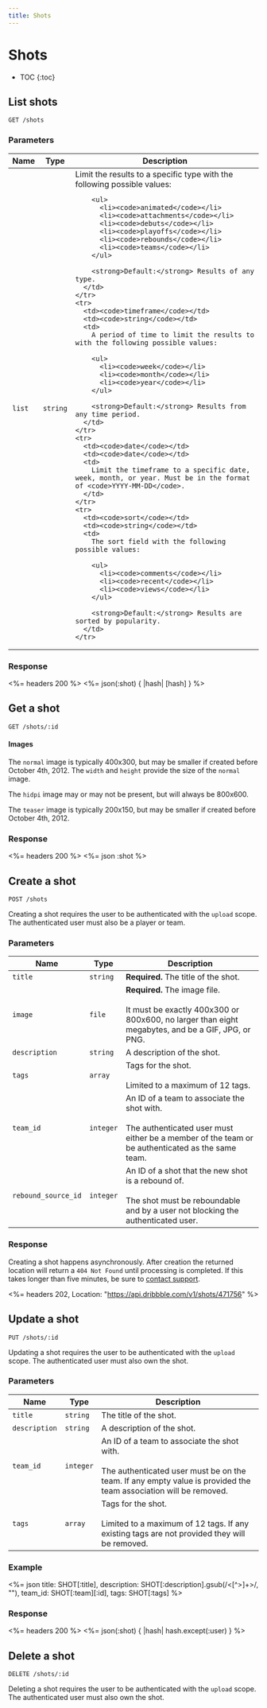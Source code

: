 ```yaml
---
title: Shots
---
```


# Shots

* TOC
{:toc}

## List shots

    GET /shots

### Parameters

<table>
  <thead>
    <tr>
      <th>Name</th>
      <th>Type</th>
      <th>Description</th>
    </tr>
  </thead>
  <tbody>
    <tr>
      <td><code>list</code></td>
      <td><code>string</code></td>
      <td>
        Limit the results to a specific type with the following possible values:

        <ul>
          <li><code>animated</code></li>
          <li><code>attachments</code></li>
          <li><code>debuts</code></li>
          <li><code>playoffs</code></li>
          <li><code>rebounds</code></li>
          <li><code>teams</code></li>
        </ul>

        <strong>Default:</strong> Results of any type.
      </td>
    </tr>
    <tr>
      <td><code>timeframe</code></td>
      <td><code>string</code></td>
      <td>
        A period of time to limit the results to with the following possible values:

        <ul>
          <li><code>week</code></li>
          <li><code>month</code></li>
          <li><code>year</code></li>
        </ul>

        <strong>Default:</strong> Results from any time period.
      </td>
    </tr>
    <tr>
      <td><code>date</code></td>
      <td><code>date</code></td>
      <td>
        Limit the timeframe to a specific date, week, month, or year. Must be in the format of <code>YYYY-MM-DD</code>.
      </td>
    </tr>
    <tr>
      <td><code>sort</code></td>
      <td><code>string</code></td>
      <td>
        The sort field with the following possible values:

        <ul>
          <li><code>comments</code></li>
          <li><code>recent</code></li>
          <li><code>views</code></li>
        </ul>

        <strong>Default:</strong> Results are sorted by popularity.
      </td>
    </tr>
  </tbody>
</table>

### Response

<%= headers 200 %>
<%= json(:shot) { |hash| [hash] } %>

## Get a shot

    GET /shots/:id

#### Images

The `normal` image is typically 400x300, but may be smaller if created before
October 4th, 2012. The `width` and `height` provide the size of the `normal`
image.

The `hidpi` image may or may not be present, but will always be 800x600.

The `teaser` image is typically 200x150, but may be smaller if created before
October 4th, 2012.

### Response

<%= headers 200 %>
<%= json :shot %>

## Create a shot

    POST /shots

Creating a shot requires the user to be authenticated with the `upload` scope.
The authenticated user must also be a player or team.

### Parameters

| Name | Type | Description |
|------|------|-------------|
| `title` | `string` | **Required.** The title of the shot. |
| `image` | `file` | **Required.** The image file.<br><br>It must be exactly 400x300 or 800x600, no larger than eight megabytes, and be a GIF, JPG, or PNG. |
| `description` | `string` | A description of the shot. |
| `tags` | `array` | Tags for the shot.<br><br>Limited to a maximum of 12 tags. |
| `team_id` | `integer` | An ID of a team to associate the shot with.<br><br>The authenticated user must either be a member of the team or be authenticated as the same team. |
| `rebound_source_id` | `integer` | An ID of a shot that the new shot is a rebound of.<br><br>The shot must be reboundable and by a user not blocking the authenticated user. |

### Response

Creating a shot happens asynchronously. After creation the returned location
will return a `404 Not Found` until processing is completed. If this takes
longer than five minutes, be sure to [contact
support](https://dribbble.com/contact?api).

<%= headers 202, Location: "https://api.dribbble.com/v1/shots/471756" %>

## Update a shot

    PUT /shots/:id

Updating a shot requires the user to be authenticated with the `upload` scope.
The authenticated user must also own the shot.

### Parameters

| Name | Type | Description |
|------|------|-------------|
| `title` | `string` | The title of the shot. |
| `description` | `string` | A description of the shot. |
| `team_id` | `integer` | An ID of a team to associate the shot with.<br><br>The authenticated user must be on the team. If any empty value is provided the team association will be removed. |
| `tags` | `array` | Tags for the shot.<br><br>Limited to a maximum of 12 tags. If any existing tags are not provided they will be removed. |

### Example

<%= json title: SHOT[:title],
  description: SHOT[:description].gsub(/<[^>]+>/, ""),
  team_id: SHOT[:team][:id],
  tags: SHOT[:tags] %>

### Response

<%= headers 200 %>
<%= json(:shot) { |hash| hash.except(:user) } %>

## Delete a shot

    DELETE /shots/:id

Deleting a shot requires the user to be authenticated with the `upload` scope.
The authenticated user must also own the shot.
